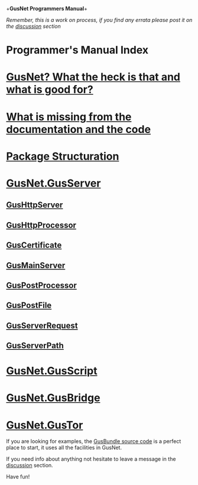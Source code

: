 +**GusNet Programmers Manual**+

_Remember, this is a work on process, if you find any errata please post it on the [discussion](https://gusnet.codeplex.com/discussions) section_

# Programmer's Manual Index

# **[GusNet? What the heck is that and what is good for?](GusNet_-What-the-heck-is-that-and-what-is-good-for_)**
# **[What is missing from the documentation and the code](What-is-missing-from-the-documentation-and-the-code)**
# **[Package Structuration](Package-Structuration)**
# **[GusNet.GusServer](GusNet.GusServer)**
## **[GusHttpServer](GusHttpServer)**
## **[GusHttpProcessor](GusHttpProcessor)**
## **[GusCertificate](GusCertificate)**
## **[GusMainServer](GusMainServer)**
## **[GusPostProcessor](GusPostProcessor)**
## **[GusPostFile](GusPostFile)**
## **[GusServerRequest](GusServerRequest)**
## **[GusServerPath](GusServerPath)**
# **[GusNet.GusScript](GusNet.GusScript)**
# **[GusNet.GusBridge](GusNet.GusBridge)**
# **[GusNet.GusTor](GusNet.GusTor)**

If you are looking for examples, the [GusBundle source code](https://gusnet.codeplex.com/SourceControl/BrowseLatest) is a perfect place to start, it uses all the facilities in GusNet.

If you need info about anything not hesitate to leave a message in the [discussion](https://gusnet.codeplex.com/discussions) section.

Have fun!